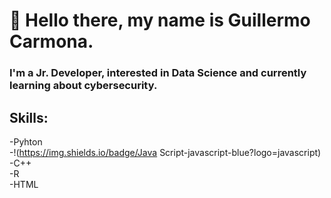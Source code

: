 # 👋 Hello there, my name is Guillermo Carmona.

### I'm a Jr. Developer, interested in Data Science and currently learning about cybersecurity.

## Skills:
-Pyhton </br>
-!(https://img.shields.io/badge/Java Script-javascript-blue?logo=javascript) </br>
-C++  </br>
-R  </br>
-HTML  </br>

<!--
**GC003/GC003** is a ✨ _special_ ✨ repository because its `README.md` (this file) appears on your GitHub profile.

Here are some ideas to get you started:

- 🔭 I’m currently working on ...
- 🌱 I’m currently learning ...
- 👯 I’m looking to collaborate on ...
- 🤔 I’m looking for help with ...
- 💬 Ask me about ...
- 📫 How to reach me: ...
- 😄 Pronouns: ...
- ⚡ Fun fact: ...
-->
